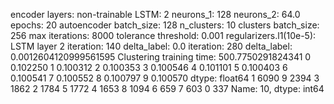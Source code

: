 encoder layers: non-trainable
LSTM: 2
neurons_1: 128
neurons_2: 64.0
epochs: 20
autoencoder batch_size: 128
n_clusters: 10
clusters batch_size: 256
max iterations: 8000
tolerance threshold: 0.001
regularizers.l1(10e-5): LSTM layer 2
iteration: 140
delta_label: 0.0
iteration: 280
delta_label: 0.0012604120999561595
Clustering training time: 500.7750291824341
0    0.102250
1    0.100312
2    0.100353
3    0.100546
4    0.101101
5    0.100403
6    0.100541
7    0.100552
8    0.100797
9    0.100570
dtype: float64
1    6090
9    2394
3    1862
2    1784
5    1772
4    1653
8    1094
6     659
7     603
0     337
Name: 10, dtype: int64
